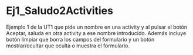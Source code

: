 # Ej1_Saludo2Activities
Ejemplo 1 de la UT1 que pide un nombre en una activity y al pulsar el botón Aceptar,  saluda en otra activity a ese nombre introducido. 
Además incluye botón limpiar que borra los campos del formulario y un botón mostrar/ocultar que oculta o muestra el formulario.
